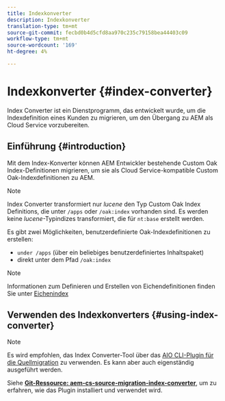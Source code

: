 ```yaml
---
title: Indexkonverter
description: Indexkonverter
translation-type: tm+mt
source-git-commit: fecbd0b4d5cfd8aa970c235c79158bea44403c09
workflow-type: tm+mt
source-wordcount: '169'
ht-degree: 4%

---
```



# Indexkonverter {#index-converter}

Index Converter ist ein Dienstprogramm, das entwickelt wurde, um die Indexdefinition eines Kunden zu migrieren, um den Übergang zu AEM als Cloud Service vorzubereiten.

## Einführung {#introduction}

Mit dem Index-Konverter können AEM Entwickler bestehende Custom Oak Index-Definitionen migrieren, um sie als Cloud Service-kompatible Custom Oak-Indexdefinitionen zu AEM.

>[!NOTE]
>Index Converter transformiert nur *lucene* den Typ Custom Oak Index Definitions, die unter `/apps` oder `/oak:index` vorhanden sind. Es werden keine *lucene*-Typindizes transformiert, die für `nt:base` erstellt werden.

Es gibt zwei Möglichkeiten, benutzerdefinierte Oak-Indexdefinitionen zu erstellen:

* `under /apps` (über ein beliebiges benutzerdefiniertes Inhaltspaket)
* direkt unter dem Pfad `/oak:index`

>[!NOTE]
>Informationen zum Definieren und Erstellen von Eichendefinitionen finden Sie unter [Eichenindex](https://adobe-consulting-services.github.io/acs-aem-commons/features/ensure-oak-index/index.html)

## Verwenden des Indexkonverters {#using-index-converter}

>[!NOTE]
>Es wird empfohlen, das Index Converter-Tool über das [AIO CLI-Plugin für die Quellmigration](https://github.com/adobe/aio-cli-plugin-aem-cloud-service-migration) zu verwenden. Es kann aber auch eigenständig ausgeführt werden.

Siehe **[Git-Ressource: aem-cs-source-migration-index-converter](https://github.com/adobe/aem-cloud-service-source-migration/tree/master/packages/index-converter)**, um zu erfahren, wie das Plugin installiert und verwendet wird.

